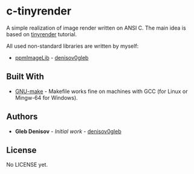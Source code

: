 # c-tinyrender

A simple realization of image render written on ANSI C.
The main idea is based on [tinyrender](https://github.com/ssloy/tinyrenderer) tutorial.

All used non-standard libraries are written by myself:
* [ppmImageLib](https://github.com/denisov0gleb/ppmImageLib) - [denisov0gleb](https://github.com/denisov0gleb)


## Built With

* [GNU-make](https://www.gnu.org/software/make/) - Makefile works fine on machines with GCC (for Linux or Mingw-64 for Windows).


## Authors

* **Gleb Denisov** - *Initial work* - [denisov0gleb](https://github.com/denisov0gleb)

## License

No LICENSE yet.
